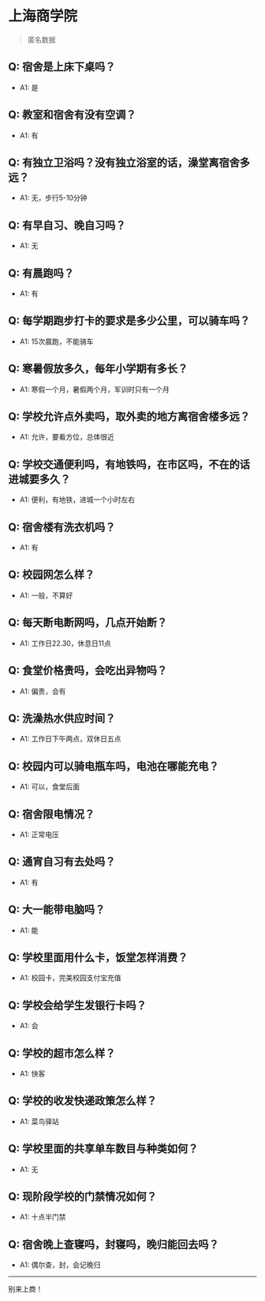 # 上海商学院

> 匿名数据

## Q: 宿舍是上床下桌吗？

- A1: 是

## Q: 教室和宿舍有没有空调？

- A1: 有

## Q: 有独立卫浴吗？没有独立浴室的话，澡堂离宿舍多远？

- A1: 无，步行5-10分钟

## Q: 有早自习、晚自习吗？

- A1: 无

## Q: 有晨跑吗？

- A1: 有

## Q: 每学期跑步打卡的要求是多少公里，可以骑车吗？

- A1: 15次晨跑，不能骑车

## Q: 寒暑假放多久，每年小学期有多长？

- A1: 寒假一个月，暑假两个月，军训时只有一个月

## Q: 学校允许点外卖吗，取外卖的地方离宿舍楼多远？

- A1: 允许，要看方位，总体很近

## Q: 学校交通便利吗，有地铁吗，在市区吗，不在的话进城要多久？

- A1: 便利，有地铁，进城一个小时左右

## Q: 宿舍楼有洗衣机吗？

- A1: 有

## Q: 校园网怎么样？

- A1: 一般，不算好

## Q: 每天断电断网吗，几点开始断？

- A1: 工作日22.30，休息日11点

## Q: 食堂价格贵吗，会吃出异物吗？

- A1: 偏贵，会有

## Q: 洗澡热水供应时间？

- A1: 工作日下午两点，双休日五点

## Q: 校园内可以骑电瓶车吗，电池在哪能充电？

- A1: 可以，食堂后面

## Q: 宿舍限电情况？

- A1: 正常电压

## Q: 通宵自习有去处吗？

- A1: 有

## Q: 大一能带电脑吗？

- A1: 能

## Q: 学校里面用什么卡，饭堂怎样消费？

- A1: 校园卡，完美校园支付宝充值

## Q: 学校会给学生发银行卡吗？

- A1: 会

## Q: 学校的超市怎么样？

- A1: 快客

## Q: 学校的收发快递政策怎么样？

- A1: 菜鸟驿站

## Q: 学校里面的共享单车数目与种类如何？

- A1: 无

## Q: 现阶段学校的门禁情况如何？

- A1: 十点半门禁

## Q: 宿舍晚上查寝吗，封寝吗，晚归能回去吗？

- A1: 偶尔查，封，会记晚归

***

别来上商！